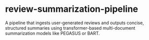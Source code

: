 # review-summarization-pipeline
A pipeline that ingests user-generated reviews and outputs concise, structured summaries using transformer-based multi-document summarization models like PEGASUS or BART.
